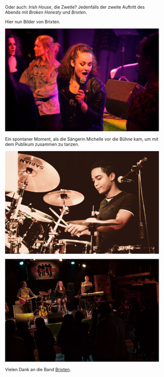 ---
---
Oder auch: *Irish House*, die Zweite? Jedenfalls der zweite Auftritt des Abends mit *Broken Honesty* und *Brixten*.

Hier nun Bilder von Brixten.

![Brixten](assets/img/work/brixten/brixten1.jpg)

Ein spontaner Moment, als die Sängerin Michelle vor die Bühne kam, um mit dem Publikum zusammen zu tanzen.

![Brixten](assets/img/work/brixten/brixten2.jpg)

![Brixten](assets/img/work/brixten/brixten3.jpg)

Vielen Dank an die Band [Brixten](http://www.facebook.com/brixten/).
